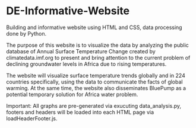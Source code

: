 # DE-Informative-Website

Building and informative website using HTML and CSS, data processing done by Python.

The purpose of this website is to visualize the data by analyzing the public database of Annual Surface Temperature Change created by climatedata.imf.org to present and bring attention to the current problem of declining groundwater levels in Africa due to rising temperatures.

The website will visualize surface temperature trends globally and in 224 countries specifically, using the data to communicate the facts of global warming. At the same time, the website also disseminates BluePump as a potential temporary solution for Africa water problem.

Important: All graphs are pre-generated via exucuting data_analysis.py, footers and headers will be loaded into each HTML page via loadHeaderFooter.js.